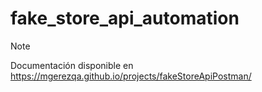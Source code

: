 # fake_store_api_automation
> [!NOTE] 
Documentación disponible en https://mgerezqa.github.io/projects/fakeStoreApiPostman/
